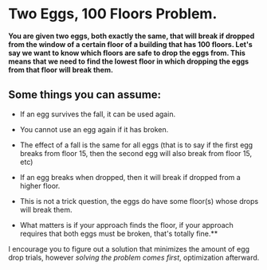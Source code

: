 # Two Eggs, 100 Floors Problem.

**You are given two eggs, both exactly the same, that will break if dropped from
the window of a certain floor of a building that has 100 floors. Let's say we
want to know which floors are safe to drop the eggs from. This means that we
need to find the lowest floor in which dropping the eggs from that floor will
break them.**

## Some things you can assume:

* If an egg survives the fall, it can be used again.

* You cannot use an egg again if it has broken.

* The effect of a fall is the same for all eggs (that is to say if the first egg
breaks from floor 15, then the second egg will also break from floor 15, etc)

* If an egg breaks when dropped, then it will break if dropped from a higher
floor.

* This is not a trick question, the eggs do have some floor(s) whose drops will
break them.

* What matters is if your approach finds the floor, if your approach requires
that both eggs must be broken, that's totally fine.**

I encourage you to figure out a solution that minimizes the amount of egg drop
trials, however _solving the problem comes first_, optimization afterward.
